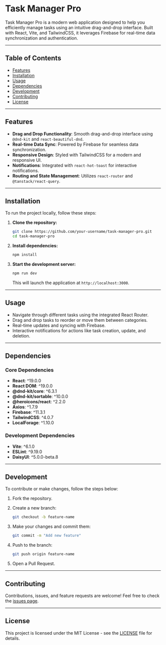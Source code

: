 # Task Manager Pro

Task Manager Pro is a modern web application designed to help you efficiently manage tasks using an intuitive drag-and-drop interface. Built with React, Vite, and TailwindCSS, it leverages Firebase for real-time data synchronization and authentication.

---

## Table of Contents

- [Features](#features)
- [Installation](#installation)
- [Usage](#usage)
- [Dependencies](#dependencies)
- [Development](#development)
- [Contributing](#contributing)
- [License](#license)

---

## Features

- **Drag and Drop Functionality**: Smooth drag-and-drop interface using `@dnd-kit` and `react-beautiful-dnd`.
- **Real-time Data Sync**: Powered by Firebase for seamless data synchronization.
- **Responsive Design**: Styled with TailwindCSS for a modern and responsive UI.
- **Notifications**: Integrated with `react-hot-toast` for interactive notifications.
- **Routing and State Management**: Utilizes `react-router` and `@tanstack/react-query`.

---

## Installation

To run the project locally, follow these steps:

1. **Clone the repository:**

   ```bash
   git clone https://github.com/your-username/task-manager-pro.git
   cd task-manager-pro
   ```

2. **Install dependencies:**

   ```bash
   npm install
   ```

3. **Start the development server:**

   ```bash
   npm run dev
   ```

   This will launch the application at `http://localhost:3000`.

---

## Usage

- Navigate through different tasks using the integrated React Router.
- Drag and drop tasks to reorder or move them between categories.
- Real-time updates and syncing with Firebase.
- Interactive notifications for actions like task creation, update, and deletion.

---

## Dependencies

### Core Dependencies

- **React**: ^19.0.0
- **React DOM**: ^19.0.0
- **@dnd-kit/core**: ^6.3.1
- **@dnd-kit/sortable**: ^10.0.0
- **@heroicons/react**: ^2.2.0
- **Axios**: ^1.7.9
- **Firebase**: ^11.3.1
- **TailwindCSS**: ^4.0.7
- **LocalForage**: ^1.10.0

### Development Dependencies

- **Vite**: ^6.1.0
- **ESLint**: ^9.19.0
- **DaisyUI**: ^5.0.0-beta.8

---

## Development

To contribute or make changes, follow the steps below:

1. Fork the repository.
2. Create a new branch:

   ```bash
   git checkout -b feature-name
   ```

3. Make your changes and commit them:

   ```bash
   git commit -m "Add new feature"
   ```

4. Push to the branch:

   ```bash
   git push origin feature-name
   ```

5. Open a Pull Request.

---

## Contributing

Contributions, issues, and feature requests are welcome!
Feel free to check the [issues page](https://github.com/your-username/task-manager-pro/issues).

---

## License

This project is licensed under the MIT License - see the [LICENSE](LICENSE) file for details.
